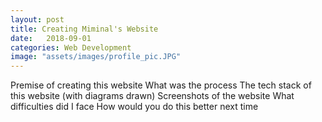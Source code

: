 ```yaml
---
layout: post
title: Creating Miminal's Website 
date:   2018-09-01
categories: Web Development
image: "assets/images/profile_pic.JPG"
---
```


Premise of creating this website
What was the process
The tech stack of this website (with diagrams drawn)
Screenshots of the website
What difficulties did I face
How would you do this better next time


